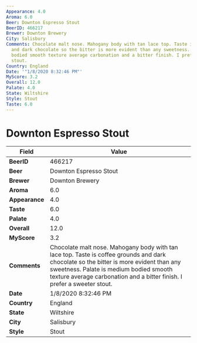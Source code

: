 ```yaml
---
Appearance: 4.0
Aroma: 6.0
Beer: Downton Espresso Stout
BeerID: 466217
Brewer: Downton Brewery
City: Salisbury
Comments: Chocolate malt nose. Mahogany body with tan lace top. Taste is coffee grounds
  and dark chocolate so the bitter is more evident than any sweetness. Palate is medium
  bodied smooth texture average carbonation and a bitter finish. I prefer a sweeter
  stout.
Country: England
Date: '"1/8/2020 8:32:46 PM"'
MyScore: 3.2
Overall: 12.0
Palate: 4.0
State: Wiltshire
Style: Stout
Taste: 6.0
---
```


# Downton Espresso Stout

| Field         | Value |
|---------------|-------|
| **BeerID** | 466217 |
| **Beer** | Downton Espresso Stout |
| **Brewer** | Downton Brewery |
| **Aroma** | 6.0 |
| **Appearance** | 4.0 |
| **Taste** | 6.0 |
| **Palate** | 4.0 |
| **Overall** | 12.0 |
| **MyScore** | 3.2 |
| **Comments** | Chocolate malt nose. Mahogany body with tan lace top. Taste is coffee grounds and dark chocolate so the bitter is more evident than any sweetness. Palate is medium bodied smooth texture average carbonation and a bitter finish. I prefer a sweeter stout. |
| **Date** | 1/8/2020 8:32:46 PM |
| **Country** | England |
| **State** | Wiltshire |
| **City** | Salisbury |
| **Style** | Stout |
